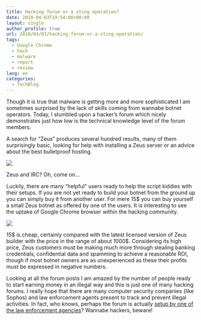 ```yaml
---
title: Hacking forum or a sting operation?
date: 2010-04-03T19:54:00+00:00
layout: single
author_profile: true
url: 2010/04/03/hacking-forum-or-a-sting-operation/
tags:
  - Google Chrome
  - hack
  - malware
  - report
  - review
lang: en
categories: 
  - TechBlog
---
```

Though it is true that malware is getting more and more sophisticated I am sometimes surprised by the lack of skills coming from wannabe botnet operators. Today, I stumbled upon a hacker’s forum which nicely demonstrates just how low is the technical knowledge level of the forum members.

A search for “Zeus” produces several hundred results, many of them surprisingly basic, looking for help with installing a Zeus server or an advice about the best bulletproof hosting.

[![](http://2.bp.blogspot.com/_vaUVXcmC3OI/S7eVY6olxnI/AAAAAAAABeo/P9BS3-kzIKQ/s400/forum1.jpg)](http://2.bp.blogspot.com/_vaUVXcmC3OI/S7eVY6olxnI/AAAAAAAABeo/P9BS3-kzIKQ/s1600-h/forum1.jpg)

Zeus and IRC? Oh, come on…

Luckily, there are many “helpful” users ready to help the script kiddies with their setups. If you are not yet ready to build your botnet from the ground up you can simply buy it from another user. For mere 15$ you can buy yourself a small Zeus botnet as offered by one of the users. It is interesting to see the uptake of Google Chrome browser within the hacking community. 

[![](http://4.bp.blogspot.com/_vaUVXcmC3OI/S7eVaigJ7vI/AAAAAAAABes/fnGYJOLM4P8/s400/zeuscontrol1.jpg)](http://4.bp.blogspot.com/_vaUVXcmC3OI/S7eVaigJ7vI/AAAAAAAABes/fnGYJOLM4P8/s1600-h/zeuscontrol1.jpg)

15$ is cheap, certainly compared with the latest licensed version of Zeus builder with the price in the range of about 1000$. Considering its high price, Zeus customers must be making much more through stealing banking credentials, confidential data and spamming to achieve a reasonable ROI, though if most botnet owners are as unexperienced as these their profits must be expressed in negative numbers.

Looking at all the forum posts I am amazed by the number of people ready to start earning money in an illegal way and this is just one of many hacking forums. I really hope that there are many computer security companies (like Sophos) and law enforcement agents present to track and prevent illegal activities. In fact, who knows, perhaps the forum is actually [setup by one of the law enforcement agencies](http://www.theregister.co.uk/2008/10/14/darkmarket_sting/)? Wannabe hackers, beware!